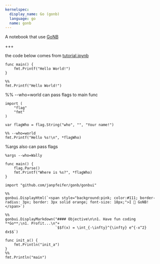 ```yaml
---
kernelspec:
  display_name: Go (gonb)
  language: go
  name: gonb
---
```


A notebook that use [GoNB](https://github.com/janpfeifer/gonb)

+++

the code below comes from [tutorial.ipynb](https://github.com/janpfeifer/gonb/blob/main/examples/tutorial.ipynb)

```{code-cell}
func main() {
    fmt.Printf("Hello World!")
}
```

```{code-cell}
%%
fmt.Printf("Hello World!")
```

%% --who=world can pass flags to main func

```{code-cell}
import (
    "flag"
    "fmt"
)

var flagWho = flag.String("who", "", "Your name!")

%% --who=world
fmt.Printf("Hello %s!\n", *flagWho)
```

%args also can pass flags

```{code-cell}
%args --who=Wally

func main() {
    flag.Parse()
    fmt.Printf("Where is %s?", *flagWho)
}
```

```{code-cell}
import "github.com/janpfeifer/gonb/gonbui"

%%
gonbui.DisplayHtml(`<span style="background:pink; color:#111; border-radius: 3px; border: 3px solid orange; font-size: 18px;">I 🧡 GoNB!</span>`)
```

```{code-cell}
%%
gonbui.DisplayMarkdown("#### Objective\n\n1. Have fun coding **Go**;\n1. Profit...\n"+
                       `$$f(x) = \int_{-\infty}^{\infty} e^{-x^2} dx$$`)
```

```{code-cell}
func init_a() {
    fmt.Println("init_a")
}
%%
fmt.Println("main")
```
